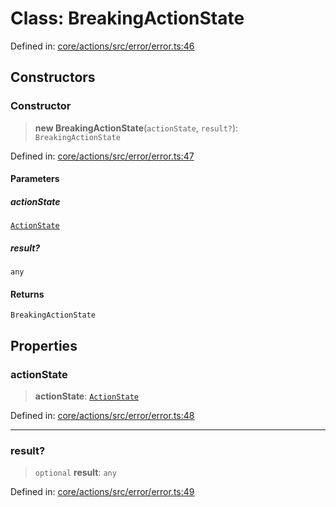 # Class: BreakingActionState

Defined in: [core/actions/src/error/error.ts:46](https://github.com/LaWebcapsule/orbits/blob/91e23ed9e774f700a33dffa669d7826eb3819015/core/actions/src/error/error.ts#L46)

## Constructors

### Constructor

> **new BreakingActionState**(`actionState`, `result?`): `BreakingActionState`

Defined in: [core/actions/src/error/error.ts:47](https://github.com/LaWebcapsule/orbits/blob/91e23ed9e774f700a33dffa669d7826eb3819015/core/actions/src/error/error.ts#L47)

#### Parameters

##### actionState

[`ActionState`](../enumerations/ActionState.md)

##### result?

`any`

#### Returns

`BreakingActionState`

## Properties

### actionState

> **actionState**: [`ActionState`](../enumerations/ActionState.md)

Defined in: [core/actions/src/error/error.ts:48](https://github.com/LaWebcapsule/orbits/blob/91e23ed9e774f700a33dffa669d7826eb3819015/core/actions/src/error/error.ts#L48)

***

### result?

> `optional` **result**: `any`

Defined in: [core/actions/src/error/error.ts:49](https://github.com/LaWebcapsule/orbits/blob/91e23ed9e774f700a33dffa669d7826eb3819015/core/actions/src/error/error.ts#L49)
